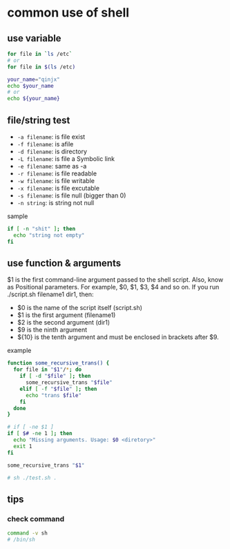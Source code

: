 # common use of shell

## use variable

```sh
for file in `ls /etc`
# or
for file in $(ls /etc)

your_name="qinjx"
echo $your_name
# or
echo ${your_name}
```

## file/string test

- `-a filename`: is file exist
- `-f filename`: is afile
- `-d filename`: is directory
- `-L filename`: is file a Symbolic link
- `-e filename`: same as -a
- `-r filename`: is file readable
- `-w filename`: is file writable
- `-x filename`: is file excutable
- `-s filename`: is file null (bigger than 0)
- `-n string`: is string not null

sample

```sh
if [ -n "shit" ]; then
  echo "string not empty"
fi
```

## use function & arguments

$1 is the first command-line argument passed to the shell script. Also, know as Positional parameters. For example, $0, $1, $3, $4 and so on. If you run ./script.sh filename1 dir1, then:

- $0 is the name of the script itself (script.sh)
- $1 is the first argument (filename1)
- $2 is the second argument (dir1)
- $9 is the ninth argument
- ${10} is the tenth argument and must be enclosed in brackets after $9.

example

```sh
function some_recursive_trans() {
  for file in "$1"/*; do
    if [ -d "$file" ]; then
      some_recursive_trans "$file"
    elif [ -f "$file" ]; then
      echo "trans $file"
    fi
  done
}

# if [ -ne $1 ]
if [ $# -ne 1 ]; then
  echo "Missing arguments. Usage: $0 <diretory>"
  exit 1
fi

some_recursive_trans "$1"

# sh ./test.sh .
```

## tips

### check command

```sh
command -v sh
# /bin/sh
```
